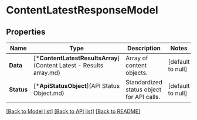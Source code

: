 # ContentLatestResponseModel

## Properties
Name | Type | Description | Notes
------------ | ------------- | ------------- | -------------
**Data** | [***ContentLatestResultsArray**](Content Latest - Results array.md) | Array of content objects. | [default to null]
**Status** | [***ApiStatusObject**](API Status Object.md) | Standardized status object for API calls. | [default to null]

[[Back to Model list]](../README.md#documentation-for-models) [[Back to API list]](../README.md#documentation-for-api-endpoints) [[Back to README]](../README.md)


